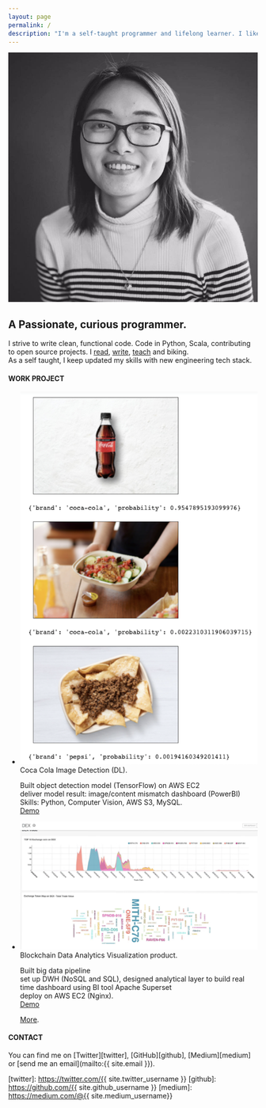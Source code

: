 ```yaml
---
layout: page
permalink: /
description: "I'm a self-taught programmer and lifelong learner. I like writing code, listening to folk and dreamy music, drinking coffee, and commit to biking."
---
```


<div markdown="1" class="about">
 <div id="intro">
  <!-- # Hello 👋🝼 I'm Chloe Ji -->
  <div class="bg">
   <img src="/assets/chloe.jpg" alt="{{ site.author }} profile pic" class="profile-pic" />
   
   <h2 id="adj_">A Passionate, curious programmer.</h2>
   <p id="self_intro">I strive to write clean, functional code.
   Code in <span id="lang">Python, Scala</span>,
   contributing to open source projects.
   I
   <a class="intro_a" href="https://github.com/Chloejay/anti-tldr">read</a>,
   <a class="intro_a" href="https://chloejay.github.io/blog/">write</a>, 
   <a class="intro_a" href="https://www.lewagon.com/blog/shanghai-data-science-teaching-crew?from=timeline&isappinstalled=0">teach</a> 
   and biking. <br/> 
   <span id="closing">As a self taught, I keep updated my skills with new engineering tech stack.</span>
   </p>
  </div>
 </div>

<div id="project_section">
  <h4 class="section_header">WORK PROJECT</h4>

  <div class="proejcts">
  <ul class = "project_ul">
  <li class="project_li">  
  <img class="projectImage" src="/assets/image_detection_api.png">
  <div class="hover-content">Coca Cola Image Detection (DL).<br/></div>
  <p class="hover-content-detailed"> Built object detection model (TensorFlow) on AWS EC2<br/>
  deliver model result: image/content mismatch dashboard (PowerBI)<br/>
  Skills: Python, Computer Vision, AWS S3, MySQL.<br/>
  <a href="https://github.com/Chloejay/vision">Demo</a></p>
  </li>
  <li class="project_li"> 
  <img class="projectImage" src="/assets/blockchain.png">
  <div class="hover-content">Blockchain Data Analytics Visualization product.<br/></div>
  <p class="hover-content-detailed">Built big data pipeline<br/>
  set up DWH (NoSQL and SQL), designed analytical layer to build real time dashboard using BI tool Apache Superset<br/>
  deploy on AWS EC2 (Nginx).<br/>
  <a href="https://github.com/Chloejay/superset_nginx">Demo</a></p>
  </li>

  <!-- <li class="project_list">  -->
  <!-- <p class="hover-content"> Kappa Architecture: Kafka & Spark.</p> -->
  <!-- </li> -->

  <a id="more" href="https://github.com/Chloejay">More</a>.
  </ul>
  </div>
</div>

<h4 class="section_header">CONTACT</h4>
<span class="contact_me">You can find me on [Twitter][twitter], [GitHub][github], [Medium][medium] or [send me an email](mailto:{{ site.email }}).</span>

[twitter]: https://twitter.com/{{ site.twitter_username }}
[github]: https://github.com/{{ site.github_username }}
[medium]: https://medium.com/@{{ site.medium_username}}

</div>